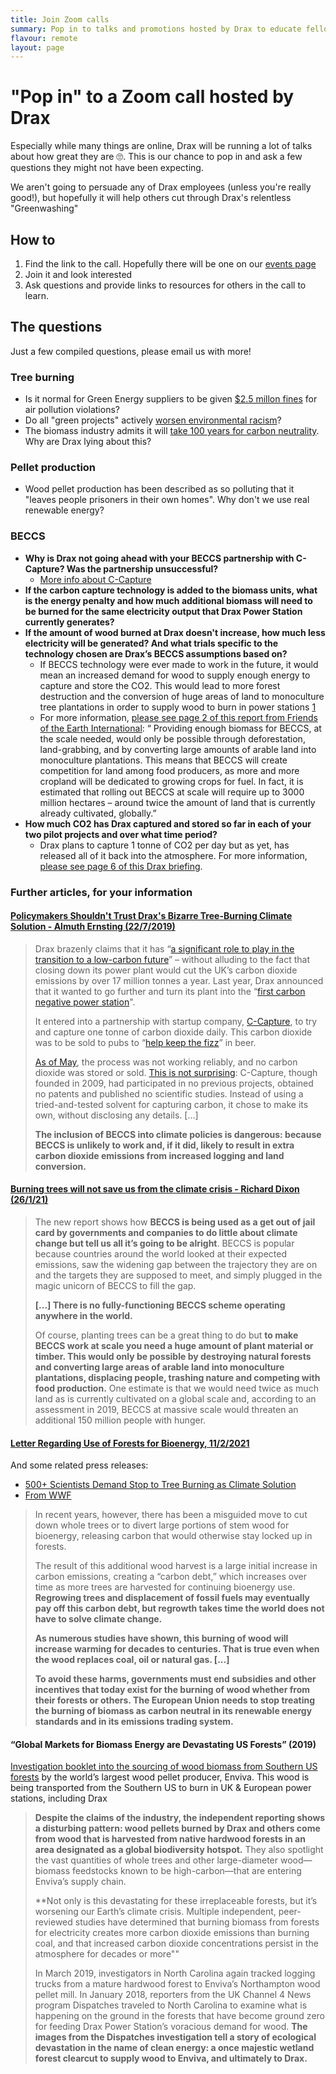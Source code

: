 ```yaml
---
title: Join Zoom calls
summary: Pop in to talks and promotions hosted by Drax to educate fellow attendees
flavour: remote
layout: page
---
```


# "Pop in" to a Zoom call hosted by Drax

Especially while many things are online, Drax will be running a lot
of talks about how great they are 🙄. This is our chance to pop in and
ask a few questions they might not have been expecting.

We aren't going to persuade any of Drax employees (unless you're really good!),
but hopefully it will help others cut through Drax's relentless "Greenwashing"

## How to

1. Find the link to the call. Hopefully there will be one on our
[events page](/events)
1. Join it and look interested
1. Ask questions and provide links to resources for others in the call
to learn.

## The questions

Just a few compiled questions, please email us with more!

### Tree burning

* Is it normal for Green Energy suppliers to be given [$2.5 millon fines][15] for
air pollution violations?
* Do all "green projects" actively [worsen environmental racism][16]?
* The biomass industry admits it will [take 100 years for carbon neutrality][17].
Why are Drax lying about this?

### Pellet production

* Wood pellet production has been described as so polluting that it "leaves people prisoners in their own homes". Why don't we use real renewable energy?

### BECCS

* **Why is Drax not going ahead with your BECCS partnership with C-Capture? Was the partnership unsuccessful?**
  * [More info about C-Capture][18]
* **If the carbon capture technology is added to the biomass units, what is the energy penalty and how much additional biomass will need to be burned for the same electricity output that Drax Power Station currently generates?**
* **If the amount of wood burned at Drax doesn't increase, how much less electricity will be generated? And what trials specific to the technology chosen are Drax’s BECCS assumptions based on?**
  * If BECCS technology were ever made to work in the future, it would mean an increased demand for wood to supply enough energy to capture and store the CO2. This would lead to more forest destruction and the conversion of huge areas of land to monoculture tree plantations in order to supply wood to burn in power stations [1]
  * For more information, [please see page 2 of this report from Friends of the Earth International][2]: “ Providing enough biomass for BECCS, at the scale needed, would only be possible through deforestation, land-grabbing, and by converting large amounts of arable land into monoculture plantations. This means that BECCS will create competition for land among food producers, as more and more cropland will be dedicated to growing crops for fuel. In fact, it is estimated that rolling out BECCS at scale will require up to 3000 million hectares – around twice the amount of land that is currently already cultivated, globally.”
* **How much CO2 has Drax captured and stored so far in each of your two pilot projects and over what time period?**
  * Drax plans to capture 1 tonne of CO2 per day but as yet, has released all of it back into the atmosphere. For more information, [please see page 6 of this Drax briefing][3].


### Further articles, for your information

#### [Policymakers Shouldn't Trust Drax's Bizarre Tree-Burning Climate Solution - Almuth Ernsting (22/7/2019)][4]
>Drax brazenly claims that it has “[a significant role to play in the transition to a low-carbon future][4]” – without alluding to the fact that closing down its power plant would cut the UK’s carbon dioxide emissions by over 17 million tonnes a year. Last year, Drax announced that it wanted to go further and turn its plant into the “[first carbon negative power station][5]".
>
>It entered into a partnership with startup company, [C-Capture][6], to try and capture one tonne of carbon dioxide daily. This carbon dioxide was to be sold to pubs to “[help keep the fizz][7]” in beer.
>
>[As of May][8], the process was not working reliably, and no carbon dioxide was stored or sold. [This is not surprising][9]: C-Capture, though founded in 2009, had participated in no previous projects, obtained no patents and published no scientific studies. Instead of using a tried-and-tested solvent for capturing carbon, it chose to make its own, without disclosing any details. [...]
>
> **The inclusion of BECCS into climate policies is dangerous: because BECCS is unlikely to work and, if it did, likely to result in extra carbon dioxide emissions from increased logging and land conversion.**

#### [Burning trees will not save us from the climate crisis - Richard Dixon (26/1/21)][10]

> The new report shows how **BECCS is being used as a get out of jail card by governments and companies to do little about climate change but tell us all it’s going to be alright**. BECCS is popular because countries around the world looked at their expected emissions, saw the widening gap between the trajectory they are on and the targets they are supposed to meet, and simply plugged in the magic unicorn of BECCS to fill the gap.
>
>**[...] There is no fully-functioning BECCS scheme operating anywhere in the world.**
>
>Of course, planting trees can be a great thing to do but **to make BECCS work at scale you need a huge amount of plant material or timber. This would only be possible by destroying natural forests and converting large areas of arable land into monoculture plantations, displacing people, trashing nature and competing with food production.** One estimate is that we would need twice as much land as is currently cultivated on a global scale and, according to an assessment in 2019, BECCS at massive scale would threaten an additional 150 million people with hunger.

#### [Letter Regarding Use of Forests for Bioenergy, 11/2/2021][11]

And some related press releases:

* [500+ Scientists Demand Stop to Tree Burning as Climate Solution][12]
* [From WWF][13]

> In recent years, however, there has been a misguided move to cut down whole trees or to divert large portions of stem wood for bioenergy, releasing carbon that would otherwise stay locked up in forests.
>
>The result of this additional wood harvest is a large initial increase in carbon emissions, creating a “carbon debt,” which increases over time as more trees are harvested for continuing bioenergy use. **Regrowing trees and displacement of fossil fuels may eventually pay off this carbon debt, but regrowth takes time the world does not have to solve climate change.**
>
>**As numerous studies have shown, this burning of wood will increase warming for decades to centuries. That is true even when the wood replaces coal, oil or natural gas. [...]**
>
>**To avoid these harms, governments must end subsidies and other incentives that today exist for the burning of wood whether from their forests or others. The European Union needs to stop treating the burning of biomass as carbon neutral in its renewable energy standards and in its emissions trading system.**

#### “Global Markets for Biomass Energy are Devastating US Forests” (2019)

[Investigation booklet into the sourcing of wood biomass from Southern US forests][14] by the world’s largest wood pellet producer, Enviva. This wood is being transported from the Southern US to burn in UK & European power stations, including Drax

>**Despite the claims of the industry, the independent reporting shows a disturbing pattern: wood pellets burned by Drax and others come from wood that is harvested from native hardwood forests in an area designated as a global biodiversity hotspot.** They also spotlight the vast quantities of whole trees and other large-diameter wood— biomass feedstocks known to be high-carbon—that are entering Enviva’s supply chain.
>
>**Not only is this devastating for these irreplaceable forests, but it’s worsening our Earth’s climate crisis. Multiple independent, peer-reviewed studies have determined that burning biomass from forests for electricity creates more carbon dioxide emissions than burning coal, and that increased carbon dioxide concentrations persist in the atmosphere for decades or more""
>
>In March 2019, investigators in North Carolina again tracked logging trucks from a mature hardwood forest to Enviva’s Northampton wood pellet mill. In January 2018, reporters from the UK Channel 4 News program Dispatches traveled to North Carolina to examine what is happening on the ground in the forests that have become ground zero for feeding Drax Power Station’s voracious demand for wood. **The images from the Dispatches investigation tell a story of ecological devastation in the name of clean energy: a once majestic wetland forest clearcut to supply wood to Enviva, and ultimately to Drax.**



[1]: https://www.scotsman.com/news/opinion/burning-trees-will-not-save-us-climate-crisis-richard-dixon-3112293  
[2]: https://www.foei.org/wp-content/uploads/2021/01/Friends-of-the-Earth-International_BECCS_English.pdf
[3]: https://www.biofuelwatch.org.uk/wp-content/uploads/drax-briefing-update-2020_compressed.pdf
[4]: https://www.drax.com/sustainability/environment/
[5]: https://www.drax.com/press_release/europes-first-bioenergy-carbon-capture-storage-pilot-now-underway/
[6]: https://www.c-capture.co.uk/
[7]: https://www.drax.com/press_release/drax-help-keep-fizz-drinks-sector/
[8]: https://www.power-technology.com/features/draxs-carbon-capture/
[9]: https://www.biofuelwatch.org.uk/2019/beccs-pilot-farce/
[10]:https://www.scotsman.com/news/opinion/burning-trees-will-not-save-us-climate-crisis-richard-dixon-3112293
[11]: https://www.dropbox.com/s/hdmmcnd0d1d2lq5/Scientist%20Letter%20to%20Biden%2C%20von%20der%20Leyen%2C%20Michel%2C%20Suga%20%26%20Moon%20%20Re.%20Forest%20Biomass%20%28February%2011%2C%202021%29.pdf?dl=0
[12]: https://www.ecowatch.com/scientists-demand-stop-burning-trees-2650534163.html
[13]: https://www.wwf.eu/?uNewsID=2128466
[14]: https://www.dogwoodalliance.org/wp-content/uploads/2019/07/Biomass-Investigation-Booklet-2019.pdf
[15]: https://www.bbc.co.uk/news/uk-england-york-north-yorkshire-56130166
[16]: https://www.greenbiz.com/article/europes-wood-pellet-market-worsening-environmental-racism-american-south
[17]: https://forestdefenders.eu/we-cant-wait-100-years-for-trees-to-grow-back-we-need-to-reduce-emissions-now/
[18]: https://www.desmog.co.uk/2019/07/17/comment-policymakers-shouldn-t-trust-drax-s-bizarre-tree-burning-climate-solution
